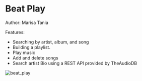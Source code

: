 # Beat Play
Author: Marisa Tania

Features:
- Searching by artist, album, and song
- Building a playlist. 
- Play music
- Add and delete songs
- Search artist Bio using a REST API provided by TheAudioDB

![beat_play](https://user-images.githubusercontent.com/60201466/119576813-4e248300-bd6e-11eb-8d56-7f31595b4625.gif)


